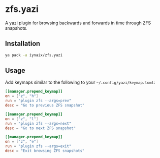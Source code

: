 # zfs.yazi

A yazi plugin for browsing backwards and forwards in time through ZFS snapshots.

<!-- GIF here -->

## Installation

```sh
ya pack -a iynaix/zfs.yazi
```

## Usage

Add keymaps similar to the following to your `~/.config/yazi/keymap.toml`:

```toml
[[manager.prepend_keymap]]
on = ["z", "h"]
run = "plugin zfs --args=prev"
desc = "Go to previous ZFS snapshot"

[[manager.prepend_keymap]]
on = ["z", "l"]
run = "plugin zfs --args=next"
desc = "Go to next ZFS snapshot"

[[manager.prepend_keymap]]
on = ["z", "e"]
run = "plugin zfs --args=exit"
desc = "Exit browsing ZFS snapshots"
```